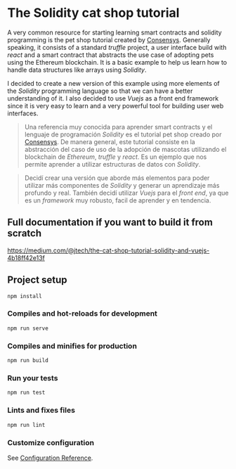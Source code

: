 # The Solidity cat shop tutorial

A very common resource for starting learning smart contracts and solidity programming is the pet shop tutorial created by [Consensys](Consensys). Generally speaking, it consists of a standard _truffle_ project, a user interface build with _react_ and a smart contract that abstracts the use case of adopting pets using the Ethereum blockchain. It is a basic example to help us learn how to handle data structures like arrays using _Solidity_.

I decided to create a new version of this example using more elements of the _Solidity_ programming language so that we can have a better understanding of it. I also decided to use _Vuejs_ as a front end framework since it is very easy to learn and a very powerful tool for building user web interfaces. 

> Una referencia muy conocida para aprender smart contracts y el lenguaje de programación _Solidity_ es el tutorial pet shop creado por [Consensys](Conensys). De manera general, este tutorial consiste en la abstracción del caso de uso de la adopción de mascotas utilizando el blockchain de _Ethereum_, _truffle_ y _react_. Es un ejemplo que nos permite aprender a utilizar estructuras de datos con _Solidity_.

> Decidí crear una versión que aborde más elementos para poder utilizar más componentes de _Solidity_ y generar un aprendizaje más profundo y real. También decidí utilizar _Vuejs_ para el _front end_, ya que es un _framework_ muy robusto, facil de aprender y en tendencia.

## Full documentation if you want to build it from scratch

https://medium.com/@jtech/the-cat-shop-tutorial-solidity-and-vuejs-4b18ff42e13f


## Project setup
```
npm install
```

### Compiles and hot-reloads for development
```
npm run serve
```

### Compiles and minifies for production
```
npm run build
```

### Run your tests
```
npm run test
```

### Lints and fixes files
```
npm run lint
```

### Customize configuration
See [Configuration Reference](https://cli.vuejs.org/config/).
